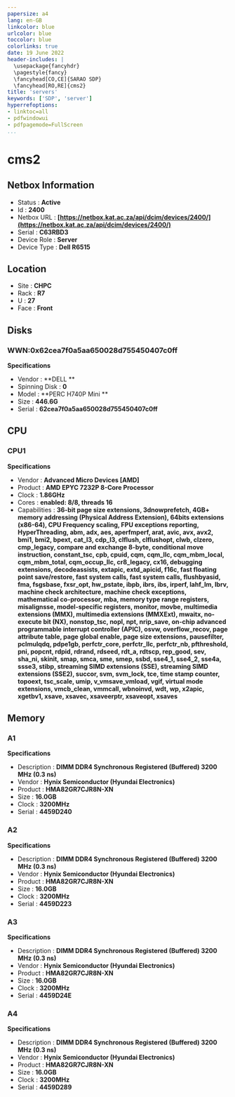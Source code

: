 ```yaml
---
papersize: a4
lang: en-GB
linkcolor: blue
urlcolor: blue
toccolor: blue
colorlinks: true
date: 19 June 2022
header-includes: |
  \usepackage{fancyhdr}
  \pagestyle{fancy}
  \fancyhead[CO,CE]{SARAO SDP}
  \fancyhead[RO,RE]{cms2}
title: 'servers'
keywords: ['SDP', 'server']
hyperrefoptions:
- linktoc=all
- pdfwindowui
- pdfpagemode=FullScreen
...
```

# cms2

## Netbox Information


- Status : **Active**
- Id : **2400**
- Netbox URL : **[https://netbox.kat.ac.za/api/dcim/devices/2400/](https://netbox.kat.ac.za/api/dcim/devices/2400/)**
- Serial : **C63RBD3**
- Device Role : **Server**
- Device Type : **Dell R6515**

## Location


- Site : **CHPC**
- Rack : **R7**
- U : **27**
- Face : **Front**

## Disks

### WWN:0x62cea7f0a5aa650028d755450407c0ff


**Specifications**

- Vendor : **DELL    **
- Spinning Disk : **0**
- Model : **PERC H740P Mini **
- Size : **446.6G**
- Serial : **62cea7f0a5aa650028d755450407c0ff**

## CPU

### CPU1


**Specifications**

- Vendor : **Advanced Micro Devices [AMD]**
- Product : **AMD EPYC 7232P 8-Core Processor**
- Clock : **1.86GHz**
- Cores : **enabled: 8/8, threads 16**
- Capabilities : **36-bit page size extensions, 3dnowprefetch, 4GB+ memory addressing (Physical Address Extension), 64bits extensions (x86-64), CPU Frequency scaling, FPU exceptions reporting, HyperThreading, abm, adx, aes, aperfmperf, arat, avic, avx, avx2, bmi1, bmi2, bpext, cat_l3, cdp_l3, clflush, clflushopt, clwb, clzero, cmp_legacy, compare and exchange 8-byte, conditional move instruction, constant_tsc, cpb, cpuid, cqm, cqm_llc, cqm_mbm_local, cqm_mbm_total, cqm_occup_llc, cr8_legacy, cx16, debugging extensions, decodeassists, extapic, extd_apicid, f16c, fast floating point save/restore, fast system calls, fast system calls, flushbyasid, fma, fsgsbase, fxsr_opt, hw_pstate, ibpb, ibrs, ibs, irperf, lahf_lm, lbrv, machine check architecture, machine check exceptions, mathematical co-processor, mba, memory type range registers, misalignsse, model-specific registers, monitor, movbe, multimedia extensions (MMX), multimedia extensions (MMXExt), mwaitx, no-execute bit (NX), nonstop_tsc, nopl, npt, nrip_save, on-chip advanced programmable interrupt controller (APIC), osvw, overflow_recov, page attribute table, page global enable, page size extensions, pausefilter, pclmulqdq, pdpe1gb, perfctr_core, perfctr_llc, perfctr_nb, pfthreshold, pni, popcnt, rdpid, rdrand, rdseed, rdt_a, rdtscp, rep_good, sev, sha_ni, skinit, smap, smca, sme, smep, ssbd, sse4_1, sse4_2, sse4a, ssse3, stibp, streaming SIMD extensions (SSE), streaming SIMD extensions (SSE2), succor, svm, svm_lock, tce, time stamp counter, topoext, tsc_scale, umip, v_vmsave_vmload, vgif, virtual mode extensions, vmcb_clean, vmmcall, wbnoinvd, wdt, wp, x2apic, xgetbv1, xsave, xsavec, xsaveerptr, xsaveopt, xsaves**

## Memory

### A1


**Specifications**

- Description : **DIMM DDR4 Synchronous Registered (Buffered) 3200 MHz (0.3 ns)**
- Vendor : **Hynix Semiconductor (Hyundai Electronics)**
- Product : **HMA82GR7CJR8N-XN**
- Size : **16.0GB**
- Clock : **3200MHz**
- Serial : **4459D240**

### A2


**Specifications**

- Description : **DIMM DDR4 Synchronous Registered (Buffered) 3200 MHz (0.3 ns)**
- Vendor : **Hynix Semiconductor (Hyundai Electronics)**
- Product : **HMA82GR7CJR8N-XN**
- Size : **16.0GB**
- Clock : **3200MHz**
- Serial : **4459D223**

### A3


**Specifications**

- Description : **DIMM DDR4 Synchronous Registered (Buffered) 3200 MHz (0.3 ns)**
- Vendor : **Hynix Semiconductor (Hyundai Electronics)**
- Product : **HMA82GR7CJR8N-XN**
- Size : **16.0GB**
- Clock : **3200MHz**
- Serial : **4459D24E**

### A4


**Specifications**

- Description : **DIMM DDR4 Synchronous Registered (Buffered) 3200 MHz (0.3 ns)**
- Vendor : **Hynix Semiconductor (Hyundai Electronics)**
- Product : **HMA82GR7CJR8N-XN**
- Size : **16.0GB**
- Clock : **3200MHz**
- Serial : **4459D289**

